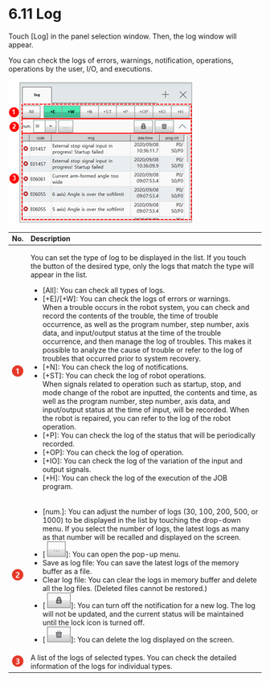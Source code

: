 # 6.11 Log

Touch \[Log\] in the panel selection window. Then, the log window will appear. 

You can check the logs of errors, warnings, notification, operations, operations by the user, I/O, and executions.

![Figure 42 Log](../.gitbook/assets/image%20%28432%29.png)

<table>
  <thead>
    <tr>
      <th style="text-align:left">No.</th>
      <th style="text-align:left">Description</th>
    </tr>
  </thead>
  <tbody>
    <tr>
      <td style="text-align:left">
        <img src="../.gitbook/assets/c1.png" alt/>
      </td>
      <td style="text-align:left">
        <p>You can set the type of log to be displayed in the list. If you touch
          the button of the desired type, only the logs that match the type will
          appear in the list.</p>
        <ul>
          <li>[All]: You can check all types of logs.</li>
          <li>[+E]/[+W]: You can check the logs of errors or warnings.
            <br />When a trouble occurs in the robot system, you can check and record the
            contents of the trouble, the time of trouble occurrence, as well as the
            program number, step number, axis data, and input/output status at the
            time of the trouble occurrence, and then manage the log of troubles. This
            makes it possible to analyze the cause of trouble or refer to the log of
            troubles that occurred prior to system recovery.</li>
          <li>[+N]: You can check the log of notifications.</li>
          <li>[+ST]: You can check the log of robot operations.
            <br />When signals related to operation such as startup, stop, and mode change
            of the robot are inputted, the contents and time, as well as the program
            number, step number, axis data, and input/output status at the time of
            input, will be recorded. When the robot is repaired, you can refer to the
            log of the robot operation.</li>
          <li>[+P]: You can check the log of the status that will be periodically recorded.</li>
          <li>[+OP]: You can check the log of operation.</li>
          <li>[+IO]: You can check the log of the variation of the input and output
            signals.</li>
          <li>[+H]: You can check the log of the execution of the JOB program.</li>
        </ul>
      </td>
    </tr>
    <tr>
      <td style="text-align:left">
        <img src="../.gitbook/assets/c2.png" alt/>
      </td>
      <td style="text-align:left">
        <ul>
          <li>[num.]: You can adjust the number of logs (30, 100, 200, 500, or 1000)
            to be displayed in the list by touching the drop-down menu. If you select
            the number of logs, the latest logs as many as that number will be recalled
            and displayed on the screen.</li>
          <li>[
            <img src="../.gitbook/assets/bt-menu.png" alt/>]: You can open the pop-up menu.</li>
          <li>Save as log file: You can save the latest logs of the memory buffer as
            a file.</li>
          <li>Clear log file: You can clear the logs in memory buffer and delete all
            the log files. (Deleted files cannot be restored.)</li>
          <li>[
            <img src="../.gitbook/assets/bt-lock.png" alt/>]: You can turn off the notification for a new log. The log will not be
            updated, and the current status will be maintained until the lock icon
            is turned off.</li>
          <li>[
            <img src="../.gitbook/assets/bt-trash.png" alt/>]: You can delete the log displayed on the screen.</li>
        </ul>
      </td>
    </tr>
    <tr>
      <td style="text-align:left">
        <img src="../.gitbook/assets/c3.png" alt/>
      </td>
      <td style="text-align:left">A list of the logs of selected types. You can check the detailed information
        of the logs for individual types.</td>
    </tr>
  </tbody>
</table>



